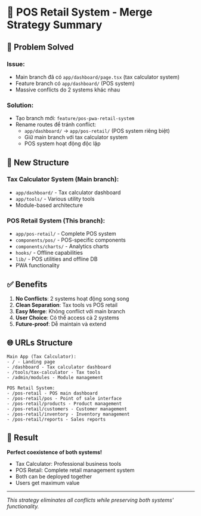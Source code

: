 # 🛒 POS Retail System - Merge Strategy Summary

## 🎯 **Problem Solved**

### **Issue**: 
- Main branch đã có `app/dashboard/page.tsx` (tax calculator system)
- Feature branch có `app/dashboard/` (POS system) 
- Massive conflicts do 2 systems khác nhau

### **Solution**: 
- Tạo branch mới: `feature/pos-pwa-retail-system`
- Rename routes để tránh conflict:
  - `app/dashboard/` → `app/pos-retail/` (POS system riêng biệt)
  - Giữ main branch với tax calculator system
  - POS system hoạt động độc lập

## 🚀 **New Structure**

### **Tax Calculator System** (Main branch):
- `app/dashboard/` - Tax calculator dashboard
- `app/tools/` - Various utility tools
- Module-based architecture

### **POS Retail System** (This branch):
- `app/pos-retail/` - Complete POS system
- `components/pos/` - POS-specific components  
- `components/charts/` - Analytics charts
- `hooks/` - Offline capabilities
- `lib/` - POS utilities and offline DB
- PWA functionality

## ✅ **Benefits**

1. **No Conflicts**: 2 systems hoạt động song song
2. **Clean Separation**: Tax tools vs POS retail
3. **Easy Merge**: Không conflict với main branch
4. **User Choice**: Có thể access cả 2 systems
5. **Future-proof**: Dễ maintain và extend

## 🌐 **URLs Structure**

```
Main App (Tax Calculator):
- / - Landing page
- /dashboard - Tax calculator dashboard  
- /tools/tax-calculator - Tax tools
- /admin/modules - Module management

POS Retail System:
- /pos-retail - POS main dashboard
- /pos-retail/pos - Point of sale interface
- /pos-retail/products - Product management
- /pos-retail/customers - Customer management
- /pos-retail/inventory - Inventory management
- /pos-retail/reports - Sales reports
```

## 🎊 **Result**

**Perfect coexistence of both systems!**
- Tax Calculator: Professional business tools
- POS Retail: Complete retail management system
- Both can be deployed together
- Users get maximum value

---

*This strategy eliminates all conflicts while preserving both systems' functionality.*
